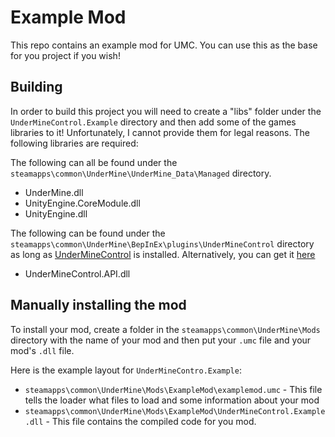 # Example Mod
This repo contains an example mod for UMC. You can use this as the base for you project if you wish!

## Building
In order to build this project you will need to create a "libs" folder under the ```UnderMineControl.Example``` directory and then add some of the games libraries to it! Unfortunately, I cannot provide them for legal reasons. The following libraries are required:

The following can all be found under the ```steamapps\common\UnderMine\UnderMine_Data\Managed``` directory.
* UnderMine.dll
* UnityEngine.CoreModule.dll
* UnityEngine.dll

The following can be found under the ```steamapps\common\UnderMine\BepInEx\plugins\UnderMineControl``` directory as long as [UnderMineControl](https://github.com/calico-crusade/underminecontrol) is installed. Alternatively, you can get it [here](https://github.com/calico-crusade/underminecontrol/releases)
* UnderMineControl.API.dll

## Manually installing the mod
To install your mod, create a folder in the ```steamapps\common\UnderMine\Mods``` directory with the name of your mod and then put your ```.umc``` file and your mod's ```.dll``` file.

Here is the example layout for ```UnderMineContro.Example```:
* ```steamapps\common\UnderMine\Mods\ExampleMod\examplemod.umc``` - This file tells the loader what files to load and some information about your mod
* ```steamapps\common\UnderMine\Mods\ExampleMod\UnderMineControl.Example.dll``` - This file contains the compiled code for you mod.
